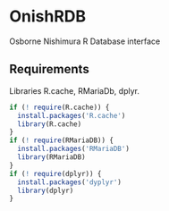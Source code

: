 # OnishRDB
Osborne Nishimura R Database interface

## Requirements

Libraries R.cache, RMariaDb, dplyr.

```R
if (! require(R.cache)) {
  install.packages('R.cache')
  library(R.cache)
}
if (! require(RMariaDB)) {
  install.packages('RMariaDB')
  library(RMariaDB)
}
if (! require(dplyr)) {
  install.packages('dyplyr')
  library(dplyr)
}
```

